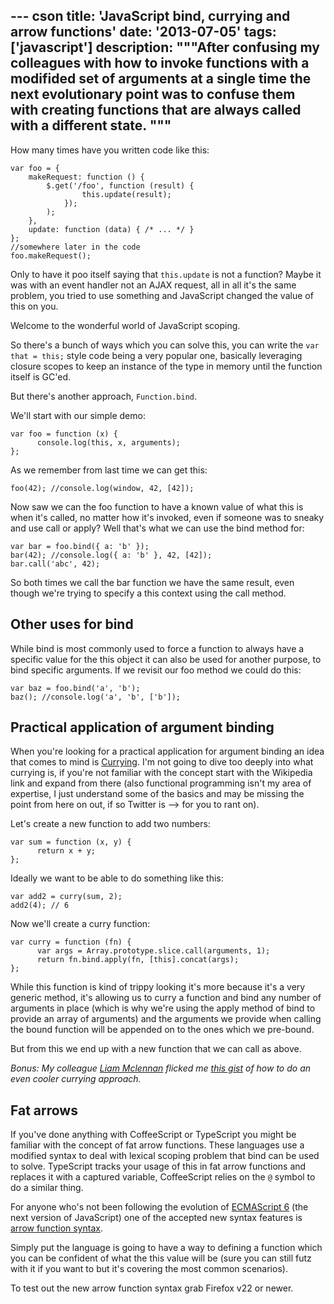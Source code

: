 --- cson
title: 'JavaScript bind, currying and arrow functions'
date: '2013-07-05'
tags: ['javascript']
description: """After confusing my colleagues with how to invoke functions with a modifided set of arguments at a single time the next evolutionary point was to confuse them with creating functions that are always called with a different state.
"""
---

How many times have you written code like this:

    var foo = {
        makeRequest: function () {
            $.get('/foo', function (result) {
                    this.update(result);
                });
            );
        },
        update: function (data) { /* ... */ }
    };
    //somewhere later in the code
    foo.makeRequest();

Only to have it poo itself saying that `this.update` is not a function? Maybe it was with an event handler not an AJAX request, all in all it's the same problem, you tried to use something and JavaScript changed the value of this on you.

Welcome to the wonderful world of JavaScript scoping.

So there's a bunch of ways which you can solve this, you can write the `var that = this;` style code being a very popular one, basically leveraging closure scopes to keep an instance of the type in memory until the function itself is GC'ed.

But there's another approach, `Function.bind`.

We'll start with our simple demo:

    var foo = function (x) {
          console.log(this, x, arguments);
    };

As we remember from last time we can get this:

    foo(42); //console.log(window, 42, [42]);

Now saw we can the foo function to have a known value of what this is when it's called, no matter how it's invoked, even if someone was to sneaky and use call or apply? Well that's what we can use the bind method for:

    var bar = foo.bind({ a: 'b' });
    bar(42); //console.log({ a: 'b' }, 42, [42]);
    bar.call('abc', 42);

So both times we call the bar function we have the same result, even though we're trying to specify a this context using the call method.

## Other uses for bind

While bind is most commonly used to force a function to always have a specific value for the this object it can also be used for another purpose, to bind specific arguments. If we revisit our foo method we could do this:

    var baz = foo.bind('a', 'b');
    baz(); //console.log('a', 'b', ['b']);

## Practical application of argument binding

When you're looking for a practical application for argument binding an idea that comes to mind is [Currying](http://en.wikipedia.org/wiki/Currying). I'm not going to dive too deeply into what currying is, if you're not familiar with the concept start with the Wikipedia link and expand from there (also functional programming isn't my area of expertise, I just understand some of the basics and may be missing the point from here on out, if so Twitter is --> for you to rant on).

Let's create a new function to add two numbers:

    var sum = function (x, y) {
          return x + y;
    };

Ideally we want to be able to do something like this:

    var add2 = curry(sum, 2);
    add2(4); // 6

Now we'll create a curry function:

    var curry = function (fn) {
          var args = Array.prototype.slice.call(arguments, 1);
          return fn.bind.apply(fn, [this].concat(args);
    };

While this function is kind of trippy looking it's more because it's a very generic method, it's allowing us to curry a function and bind any number of arguments in place (which is why we're using the apply method of bind to provide an array of arguments) and the arguments we provide when calling the bound function will be appended on to the ones which we pre-bound.

But from this we end up with a new function that we can call as above.

_Bonus: My colleague [Liam Mclennan](https://twitter.com/liammclennan) flicked me [this gist](https://gist.github.com/liammclennan/3654718#comment-559457) of how to do an even cooler currying approach._

## Fat arrows

If you've done anything with CoffeeScript or TypeScript you might be familiar with the concept of fat arrow functions. These languages use a modified syntax to deal with lexical scoping problem that bind can be used to solve. TypeScript tracks your usage of this in fat arrow functions and replaces it with a captured variable, CoffeeScript relies on the `@` symbol to do a similar thing.

For anyone who's not been following the evolution of [ECMAScript 6](http://wiki.ecmascript.org/doku.php?id=harmony:proposals) (the next version of JavaScript) one of the accepted new syntax features is [arrow function syntax](http://wiki.ecmascript.org/doku.php?id=harmony:arrow_function_syntax).

Simply put the language is going to have a way to defining a function which you can be confident of what the this value will be (sure you can still futz with it if you want to but it's covering the most common scenarios).

To test out the new arrow function syntax grab Firefox v22 or newer.
